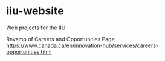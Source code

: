 # iiu-website
Web projects for the IIU

Revamp of Careers and Opportunities Page
https://www.canada.ca/en/innovation-hub/services/careers-opportunities.html
